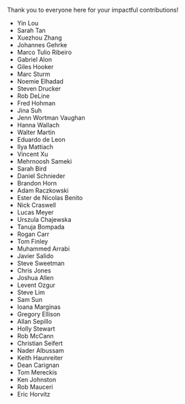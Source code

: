 Thank you to everyone here for your impactful contributions!

- Yin Lou
- Sarah Tan
- Xuezhou Zhang
- Johannes Gehrke
- Marco Tulio Ribeiro
- Gabriel Alon
- Giles Hooker
- Marc Sturm
- Noemie Elhadad
- Steven Drucker
- Rob DeLine
- Fred Hohman
- Jina Suh
- Jenn Wortman Vaughan
- Hanna Wallach
- Walter Martin
- Eduardo de Leon
- Ilya Mattiach
- Vincent Xu
- Mehrnoosh Sameki
- Sarah Bird
- Daniel Schnieder
- Brandon Horn
- Adam Raczkowski
- Ester de Nicolas Benito
- Nick Craswell
- Lucas Meyer
- Urszula Chajewska
- Tanuja Bompada
- Rogan Carr
- Tom Finley
- Muhammed Arrabi
- Javier Salido
- Steve Sweetman
- Chris Jones
- Joshua Allen
- Levent Ozgur
- Steve Lim
- Sam Sun
- Ioana Marginas
- Gregory Ellison
- Allan Sepillo
- Holly Stewart
- Rob McCann
- Christian Seifert
- Nader Albussam
- Keith Haunreiter
- Dean Carignan
- Tom Mereckis
- Ken Johnston
- Rob Mauceri
- Eric Horvitz
